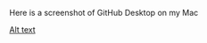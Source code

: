 Here is a screenshot of GitHub Desktop on my Mac

[Alt text](<Screenshot 2023-10-01 at 9.07.51 PM.png>)
